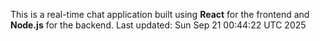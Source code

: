 This is a real-time chat application built using **React** for the frontend and **Node.js** for the backend.
Last updated: Sun Sep 21 00:44:22 UTC 2025
